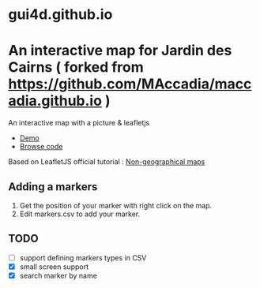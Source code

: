 # gui4d.github.io

# An interactive map for Jardin des Cairns ( forked from https://github.com/MAccadia/maccadia.github.io  )

An interactive map with a picture & leafletjs
* [Demo](https://gui4d.github.io)
* [Browse code](https://github.com/gui4d/gui4d.github.io)

Based on LeafletJS official tutorial : [Non-geographical maps](http://leafletjs.com/examples/crs-simple/crs-simple.html)

## Adding a markers

1. Get the position of your marker with right click on the map.
2. Edit markers.csv to add your marker.

## TODO
 - [ ] support defining markers types in CSV
 - [x] small screen support
 - [x] search marker by name
